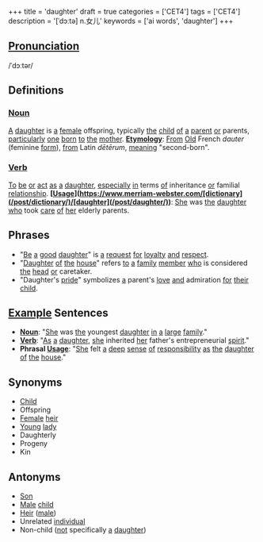 +++
title = 'daughter'
draft = true
categories = ['CET4']
tags = ['CET4']
description = '[ˈdɔːtə] n.女儿'
keywords = ['ai words', 'daughter']
+++

## [Pronunciation](/post/pronunciation/)
/ˈdɔːtər/

## Definitions
### [Noun](/post/noun/)
[A](/post/a/) [daughter](/post/daughter/) is [a](/post/a/) [female](/post/female/) offspring, typically [the](/post/the/) [child](/post/child/) [of](/post/of/) [a](/post/a/) [parent](/post/parent/) [or](/post/or/) parents, [particularly](/post/particularly/) [one](/post/one/) [born](/post/born/) [to](/post/to/) [the](/post/the/) [mother](/post/mother/). **[Etymology](https://en.wiktionary.org/wiki/[daughter](/post/daughter/)#Etymology)**: [From](/post/from/) [Old](/post/old/) French *dauter* (feminine [form](/post/form/)), [from](/post/from/) Latin *dētērum*, [meaning](/post/meaning/) "second-born".

### [Verb](/post/verb/)
[To](/post/to/) [be](/post/be/) [or](/post/or/) [act](/post/act/) [as](/post/as/) [a](/post/a/) [daughter](/post/daughter/), [especially](/post/especially/) [in](/post/in/) terms [of](/post/of/) inheritance [or](/post/or/) familial [relationship](/post/relationship/). **[[Usage](/post/usage/)](https://www.merriam-webster.com/[dictionary](/post/dictionary/)/[daughter](/post/daughter/))**: [She](/post/she/) was [the](/post/the/) [daughter](/post/daughter/) [who](/post/who/) took [care](/post/care/) [of](/post/of/) [her](/post/her/) elderly parents.

## Phrases
- "[Be](/post/be/) [a](/post/a/) [good](/post/good/) [daughter](/post/daughter/)" is [a](/post/a/) [request](/post/request/) [for](/post/for/) [loyalty](/post/loyalty/) [and](/post/and/) [respect](/post/respect/).
- "[Daughter](/post/daughter/) [of](/post/of/) [the](/post/the/) [house](/post/house/)" refers [to](/post/to/) [a](/post/a/) [family](/post/family/) [member](/post/member/) [who](/post/who/) is considered [the](/post/the/) [head](/post/head/) [or](/post/or/) caretaker.
- "Daughter's [pride](/post/pride/)" symbolizes [a](/post/a/) parent's [love](/post/love/) [and](/post/and/) admiration [for](/post/for/) [their](/post/their/) [child](/post/child/).

## [Example](/post/example/) Sentences
- **[Noun](/post/noun/)**: "[She](/post/she/) was [the](/post/the/) youngest [daughter](/post/daughter/) [in](/post/in/) [a](/post/a/) [large](/post/large/) [family](/post/family/)."
- **[Verb](/post/verb/)**: "[As](/post/as/) [a](/post/a/) [daughter](/post/daughter/), [she](/post/she/) inherited [her](/post/her/) father's entrepreneurial [spirit](/post/spirit/)."
- **Phrasal [Usage](/post/usage/)**: "[She](/post/she/) felt [a](/post/a/) [deep](/post/deep/) [sense](/post/sense/) [of](/post/of/) [responsibility](/post/responsibility/) [as](/post/as/) [the](/post/the/) [daughter](/post/daughter/) [of](/post/of/) [the](/post/the/) [house](/post/house/)."

## Synonyms
- [Child](/post/child/)
- Offspring
- [Female](/post/female/) [heir](/post/heir/)
- [Young](/post/young/) [lady](/post/lady/)
- Daughterly
- Progeny
- Kin

## Antonyms
- [Son](/post/son/)
- [Male](/post/male/) [child](/post/child/)
- [Heir](/post/heir/) ([male](/post/male/))
- Unrelated [individual](/post/individual/)
- Non-child ([not](/post/not/) specifically [a](/post/a/) [daughter](/post/daughter/))
